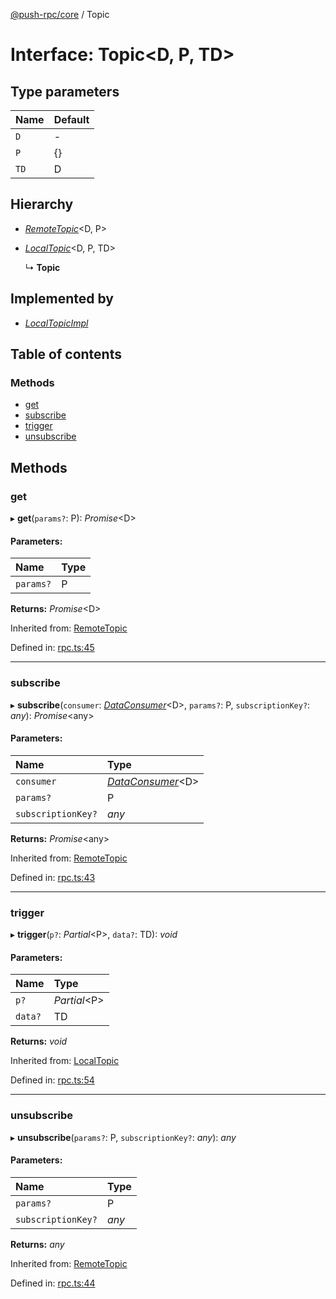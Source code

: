 [@push-rpc/core](../README.md) / Topic

# Interface: Topic<D, P, TD\>

## Type parameters

| Name | Default |
| :------ | :------ |
| `D` | - |
| `P` | {} |
| `TD` | D |

## Hierarchy

* [*RemoteTopic*](remotetopic.md)<D, P\>

* [*LocalTopic*](localtopic.md)<D, P, TD\>

  ↳ **Topic**

## Implemented by

* [*LocalTopicImpl*](../classes/localtopicimpl.md)

## Table of contents

### Methods

- [get](topic.md#get)
- [subscribe](topic.md#subscribe)
- [trigger](topic.md#trigger)
- [unsubscribe](topic.md#unsubscribe)

## Methods

### get

▸ **get**(`params?`: P): *Promise*<D\>

#### Parameters:

| Name | Type |
| :------ | :------ |
| `params?` | P |

**Returns:** *Promise*<D\>

Inherited from: [RemoteTopic](remotetopic.md)

Defined in: [rpc.ts:45](https://github.com/vasyas/typescript-rpc/blob/4c1eb2a/packages/core/src/rpc.ts#L45)

___

### subscribe

▸ **subscribe**(`consumer`: [*DataConsumer*](../README.md#dataconsumer)<D\>, `params?`: P, `subscriptionKey?`: *any*): *Promise*<any\>

#### Parameters:

| Name | Type |
| :------ | :------ |
| `consumer` | [*DataConsumer*](../README.md#dataconsumer)<D\> |
| `params?` | P |
| `subscriptionKey?` | *any* |

**Returns:** *Promise*<any\>

Inherited from: [RemoteTopic](remotetopic.md)

Defined in: [rpc.ts:43](https://github.com/vasyas/typescript-rpc/blob/4c1eb2a/packages/core/src/rpc.ts#L43)

___

### trigger

▸ **trigger**(`p?`: *Partial*<P\>, `data?`: TD): *void*

#### Parameters:

| Name | Type |
| :------ | :------ |
| `p?` | *Partial*<P\> |
| `data?` | TD |

**Returns:** *void*

Inherited from: [LocalTopic](localtopic.md)

Defined in: [rpc.ts:54](https://github.com/vasyas/typescript-rpc/blob/4c1eb2a/packages/core/src/rpc.ts#L54)

___

### unsubscribe

▸ **unsubscribe**(`params?`: P, `subscriptionKey?`: *any*): *any*

#### Parameters:

| Name | Type |
| :------ | :------ |
| `params?` | P |
| `subscriptionKey?` | *any* |

**Returns:** *any*

Inherited from: [RemoteTopic](remotetopic.md)

Defined in: [rpc.ts:44](https://github.com/vasyas/typescript-rpc/blob/4c1eb2a/packages/core/src/rpc.ts#L44)
